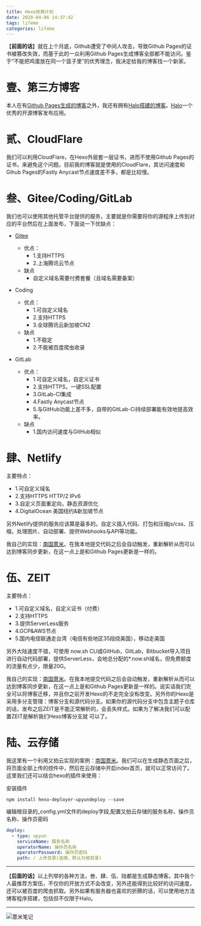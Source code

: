 ```yaml
---
title: Hexo拯救计划
date: 2020-04-06 14:37:42
tags: lifeme
categories: lifeme
---
```


【**前面的话**】就在上个月底，Github遭受了中间人攻击，导致Github Pages的证书被篡改失效，而基于此的一众利用Github Pages生成博客全部都不能访问。鉴于“不能把鸡蛋放在同一个篮子里”的优秀理念，我决定给我的博客找一个新家。

# 壹、第三方博客

本人在有[Github Pages生成的博客](https://zzlve.win)之外，我还有拥有[Halo搭建的博客](https://eelve.com)。[Halo](https://halo.run/)一个优秀的开源博客发布应用。
# 贰、CloudFlare

我们可以利用CloudFlare，在Hexo外层套一层证书，进而不使用Github Pages的证书，来避免这个问题。目前我的博客就是使用的CloudFlare，其访问速度和Gihub Pages的Fastly Anycast节点速度差不多，都是比较慢。

# 叁、Gitee/Coding/GitLab

我们也可以使用其他托管平台提供的服务，主要就是你需要将你的源程序上传到对应的平台然后在上面发布，下面说一下优缺点：

- [Gitee](https://eelve.gitee.io)
  - 优点：
    - 1.支持HTTPS
    - 2.上海腾讯云节点
  - 缺点
    - 自定义域名需要付费套餐（且域名需要备案）  


- Coding
  - 优点：
    - 1.可自定义域名
    - 2.支持HTTPS
    - 3.全球腾讯云新加坡CN2
  - 缺点
    - 1.不稳定
    - 2.不能被百度爬虫收录



- GitLab
  - 优点：
    - 1.可自定义域名，自定义证书
    - 2.支持HTTPS，一键SSL配置
    - 3.GitLab-CI集成
    - 4.Fastly Anycast节点
    - 5.与GitHub功能上差不多，自带的GitLab-Ci持续部署能有效地提高效率。
  - 缺点
    - 1.国内访问速度与GitHub相似


# 肆、Netlify

主要特点：
- 1.可自定义域名
- 2.支持HTTPS HTTP/2 IPv6
- 3.自定义页面重定向，静态资源优化
- 4.DigitalOcean 美国纽约&新加坡节点

另外Netlify提供的服务应该算是最多的。自定义插入代码、打包和压缩js/css、压缩，处理图片、自动部署、提供Webhooks与API等功能。

我自己的实现：[南国薏米](https://eelve.netlify.com/)。在我本地提交代码之后会自动触发，重新解析从而可以达到博客同步更新，在这一点上是和Github Pages更新是一样的。


# 伍、ZEIT

主要特点：
- 1.可自定义域名，自定义证书（付费）
- 2.支持HTTPS
- 3.提供ServerLess服务
- 4.GCP&AWS节点
- 5.国内电信联通走台湾（电信有些地区35段绕美国），移动走美国

另外大陆速度不错，可使用 now.sh CLI或GitHub，GitLab，Bitbucket导入项目进行自动代码部署，提供ServerLess，会地总分配的*.now.sh域名，但免费额度的流量有点少，限量20G。

我自己的实现：[南国薏米](https://eelve-github-io.now.sh/)。在我本地提交代码之后会自动触发，重新解析从而可以达到博客同步更新，在这一点上是和Github Pages更新是一样的。说实话我们完全可以将博客迁移，并且你之前开发Hexo的不走完全没有改变。另外你的Hexo是采用多分支管理：博客分支和源代码分支。如果你的源代码分支中包含主题子仓库的话，发布之后ZEIT是不能正常解析的，会丢失样式。如果为了解决我们可以配置ZEIT是解析我们Hexo博客分支就 可以了。

# 陆、云存储

我这里有一个利用又拍云实现的案例：[南国薏米](https://image.eelve.com/)。我们可以在生成静态页面之后，将页面全部上传的控件中，然后在云存储中开启index首页，就可以正常访问了。这里我们还可以结合hexo的插件来使用：

安装插件

```shell script
npm install hexo-deployer-upyundeploy --save
```

编辑根目录的_config.yml文件的deploy字段,配置又拍云存储的服务名称、操作员名称、操作员密码

```yaml
deploy:
  - type: upyun
    serviceName: 服务名称
    operatorName: 操作员名称
    operatorPassword: 操作员密码
    path: / 上传目录(选填，默认为根目录)
```


---

【**后面的话**】以上列举的各种方法，叁、肆、伍、陆都是生成静态博客。其中我个人最推荐方案伍，不仅你的开放方式不会改变，另外还能得到比较好的访问速度，还可以被百度的爬虫抓取。另外如果有服务器也喜欢的折腾的话，可以使用地方法博客程序搭建，包括但不仅限于Halo。

---

![薏米笔记](https://image.eelve.com/eblog/eblog-b269767ff45b4e01a1c380e38898c1c0.png)
